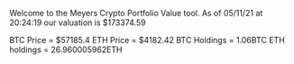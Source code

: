 Welcome to the Meyers Crypto Portfolio Value tool. 
As of 05/11/21 at 20:24:19 our valuation is $173374.59 

BTC Price = $57185.4
 ETH Price = $4182.42
BTC Holdings = 1.06BTC
 ETH holdings = 26.960005962ETH 
